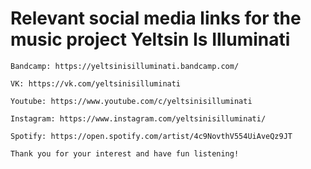 <html>
  <head>
    <title>
      Yeltsin Is Illuminati
    </title>
  </head>
  <body>
    <h1>Relevant social media links for the music project Yeltsin Is Illuminati</h1>

    Bandcamp: https://yeltsinisilluminati.bandcamp.com/

    VK: https://vk.com/yeltsinisilluminati

    Youtube: https://www.youtube.com/c/yeltsinisilluminati

    Instagram: https://www.instagram.com/yeltsinisilluminati/

    Spotify: https://open.spotify.com/artist/4c9NovthV554UiAveQz9JT

    Thank you for your interest and have fun listening!
  </body>
</html>
